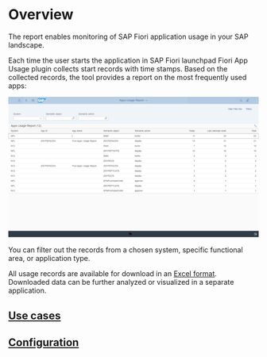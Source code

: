 # Overview

The report enables monitoring of SAP Fiori application usage in your SAP landscape.

Each time the user starts the application in SAP Fiori launchpad Fiori App Usage plugin collects start records with time stamps. Based on the collected records, the tool provides a report on the most frequently used apps:

[![](res/fa.png)](res/fa.png)

You can filter out the records from a chosen system, specific functional area, or application type.

All usage records are available for download in an [Excel format](https://fioritracker.org/features/records-export). Downloaded data can be further analyzed or visualized in a separate application.

## [Use cases](use-cases/index.md)

## [Configuration](https://fioritracker.org/fiori-app-usage/configuration)




